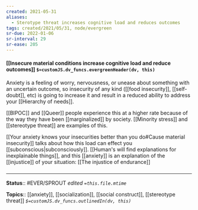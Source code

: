 ```yaml
---
created: 2021-05-31
aliases:
  - Sterotype threat increases cognitive load and reduces outcomes
tags: created/2021/05/31, node/evergreen
sr-due: 2022-01-06
sr-interval: 29
sr-ease: 205
---
```


#### [[Insecure material conditions increase cognitive load and reduce outcomes]] `$=customJS.dv_funcs.evergreenHeader(dv, this)`

Anxiety is a feeling of worry, nervousness, or unease about something with an uncertain outcome, so insecurity of any kind ([[food insecurity]], [[self-doubt]], etc) is going to increase it and result in a reduced ability to address your [[Hierarchy of needs]].

[[BIPOC]] and [[Queer]] people experience this at a higher rate because of the way they have been [[marginalized]] by society. [[Minority stress]] and [[stereotype threat]] are examples of this. 

[[Your anxiety knows your insecurities better than you do#Cause material insecurity]] talks about how this load can effect you [[subconscious|subconsciously]]. [[Human's will find explanations for inexplainable things]], and this [[anxiety]] is an explanation of the [[injustice]] of your situation: [[The injustice of endurance]]

### <hr class="footnote"/>

**Status**:: #EVER/SPROUT 
*edited `=this.file.mtime`*

**Topics**:: [[anxiety]], [[socialization]], [[social construct]], [[stereotype threat]]
*`$=customJS.dv_funcs.outlinedIn(dv, this)`*
